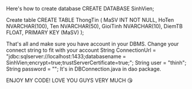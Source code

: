 Here's how to create database 
CREATE DATABASE SinhVien;

Create table
CREATE TABLE ThongTin (
    MaSV INT NOT NULL,
    HoTen NVARCHAR(100),
    Ten NVARCHAR(50),
    GioiTinh NVARCHAR(10),
    DiemTB FLOAT,
    PRIMARY KEY (MaSV)
);

That's all and make sure you have account in your DBMS. Change your connect string to fit with your account
String ConnectionUrl = "jdbc:sqlserver://localhost:1433;databasename = SinhVien;encrypt=true;trustServerCertificate=true;";
String user = "thinh";
String password = "";
It's in DBConnection.java in dao package.

ENJOY MY CODE! LOVE YOU GUYS VERY MUCH 😘
